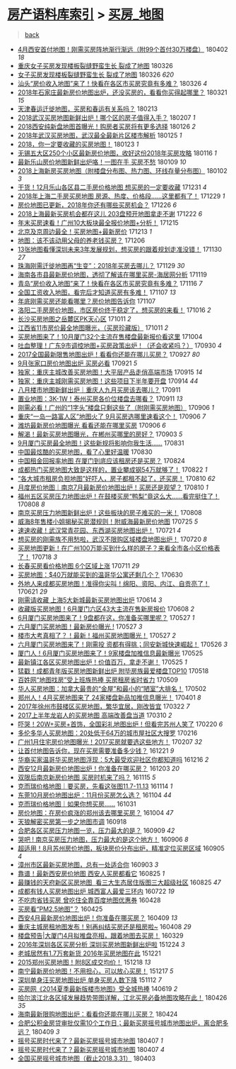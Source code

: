 [房产语料库索引](../../README.md)  > [买房_地图](买房_地图.md)
====
> [back](../README.md)

- [4月西安首付地图！刚需买房阵地渐行渐远（附99个首付30万楼盘）](http://jkwz.applinzi.com/ittc/7087308833179567114.html#4%E6%9C%88%E8%A5%BF%E5%AE%89%E9%A6%96%E4%BB%98%E5%9C%B0%E5%9B%BE%EF%BC%81%E5%88%9A%E9%9C%80%E4%B9%B0%E6%88%BF%E9%98%B5%E5%9C%B0%E6%B8%90%E8%A1%8C%E6%B8%90%E8%BF%9C%EF%BC%88%E9%99%8499%E4%B8%AA%E9%A6%96%E4%BB%9830%E4%B8%87%E6%A5%BC%E7%9B%98%EF%BC%89) 180402 *18* 
- [重庆女子买房发现楼板裂缝野蛮生长 裂成了地图](http://jkwz.applinzi.com/ittc/7084741122268333062.html#%E9%87%8D%E5%BA%86%E5%A5%B3%E5%AD%90%E4%B9%B0%E6%88%BF%E5%8F%91%E7%8E%B0%E6%A5%BC%E6%9D%BF%E8%A3%82%E7%BC%9D%E9%87%8E%E8%9B%AE%E7%94%9F%E9%95%BF+%E8%A3%82%E6%88%90%E4%BA%86%E5%9C%B0%E5%9B%BE) 180326  
- [女子买房发现楼板裂缝野蛮生长 裂成了地图](http://jkwz.applinzi.com/ittc/7084739591796163600.html#%E5%A5%B3%E5%AD%90%E4%B9%B0%E6%88%BF%E5%8F%91%E7%8E%B0%E6%A5%BC%E6%9D%BF%E8%A3%82%E7%BC%9D%E9%87%8E%E8%9B%AE%E7%94%9F%E9%95%BF+%E8%A3%82%E6%88%90%E4%BA%86%E5%9C%B0%E5%9B%BE) 180326 *620* 
- [汕头“房价收入地图”来了！快看在各区市买房究竟有多难？](http://jkwz.applinzi.com/ittc/7084714009561662470.html#%E6%B1%95%E5%A4%B4%E2%80%9C%E6%88%BF%E4%BB%B7%E6%94%B6%E5%85%A5%E5%9C%B0%E5%9B%BE%E2%80%9D%E6%9D%A5%E4%BA%86%EF%BC%81%E5%BF%AB%E7%9C%8B%E5%9C%A8%E5%90%84%E5%8C%BA%E5%B8%82%E4%B9%B0%E6%88%BF%E7%A9%B6%E7%AB%9F%E6%9C%89%E5%A4%9A%E9%9A%BE%EF%BC%9F) 180326 *4* 
- [2018年石家庄最新房价地图出炉，还没买房的，看看你买得起哪里？](http://jkwz.applinzi.com/ittc/7082866276999627792.html#2018%E5%B9%B4%E7%9F%B3%E5%AE%B6%E5%BA%84%E6%9C%80%E6%96%B0%E6%88%BF%E4%BB%B7%E5%9C%B0%E5%9B%BE%E5%87%BA%E7%82%89%EF%BC%8C%E8%BF%98%E6%B2%A1%E4%B9%B0%E6%88%BF%E7%9A%84%EF%BC%8C%E7%9C%8B%E7%9C%8B%E4%BD%A0%E4%B9%B0%E5%BE%97%E8%B5%B7%E5%93%AA%E9%87%8C%EF%BC%9F) 180321 *15* 
- [天津春运迁徙地图，买房和春运有关系吗？](http://jkwz.applinzi.com/ittc/7069595618903589899.html#%E5%A4%A9%E6%B4%A5%E6%98%A5%E8%BF%90%E8%BF%81%E5%BE%99%E5%9C%B0%E5%9B%BE%EF%BC%8C%E4%B9%B0%E6%88%BF%E5%92%8C%E6%98%A5%E8%BF%90%E6%9C%89%E5%85%B3%E7%B3%BB%E5%90%97%EF%BC%9F) 180213  
- [2018武汉买房地图新鲜出炉！哪个区的房子值得入手？](http://jkwz.applinzi.com/ittc/7067298062676788240.html#2018%E6%AD%A6%E6%B1%89%E4%B9%B0%E6%88%BF%E5%9C%B0%E5%9B%BE%E6%96%B0%E9%B2%9C%E5%87%BA%E7%82%89%EF%BC%81%E5%93%AA%E4%B8%AA%E5%8C%BA%E7%9A%84%E6%88%BF%E5%AD%90%E5%80%BC%E5%BE%97%E5%85%A5%E6%89%8B%EF%BC%9F) 180207 *1* 
- [2018西安纯新盘地图首曝光！购房者买房将有更多选择](http://jkwz.applinzi.com/ittc/7062834903744250886.html#2018%E8%A5%BF%E5%AE%89%E7%BA%AF%E6%96%B0%E7%9B%98%E5%9C%B0%E5%9B%BE%E9%A6%96%E6%9B%9D%E5%85%89%EF%BC%81%E8%B4%AD%E6%88%BF%E8%80%85%E4%B9%B0%E6%88%BF%E5%B0%86%E6%9C%89%E6%9B%B4%E5%A4%9A%E9%80%89%E6%8B%A9) 180126 *2* 
- [2018年武汉买房地图，武汉最全最新片区楼市解析](http://jkwz.applinzi.com/ittc/7062433746769150982.html#2018%E5%B9%B4%E6%AD%A6%E6%B1%89%E4%B9%B0%E6%88%BF%E5%9C%B0%E5%9B%BE%EF%BC%8C%E6%AD%A6%E6%B1%89%E6%9C%80%E5%85%A8%E6%9C%80%E6%96%B0%E7%89%87%E5%8C%BA%E6%A5%BC%E5%B8%82%E8%A7%A3%E6%9E%90) 180125 *1* 
- [2018，你一定要收藏的买房地图！](http://jkwz.applinzi.com/ittc/7061918329759859723.html#2018%EF%BC%8C%E4%BD%A0%E4%B8%80%E5%AE%9A%E8%A6%81%E6%94%B6%E8%97%8F%E7%9A%84%E4%B9%B0%E6%88%BF%E5%9C%B0%E5%9B%BE%EF%BC%81) 180123 *1* 
- [无锡五大区250个小区最新房价地图，收好这份2018年买房攻略](http://jkwz.applinzi.com/ittc/7058981445496734730.html#%E6%97%A0%E9%94%A1%E4%BA%94%E5%A4%A7%E5%8C%BA250%E4%B8%AA%E5%B0%8F%E5%8C%BA%E6%9C%80%E6%96%B0%E6%88%BF%E4%BB%B7%E5%9C%B0%E5%9B%BE%EF%BC%8C%E6%94%B6%E5%A5%BD%E8%BF%99%E4%BB%BD2018%E5%B9%B4%E4%B9%B0%E6%88%BF%E6%94%BB%E7%95%A5) 180116 *1* 
- [最新乐山房价地图新鲜出炉咯！一图在手 买房不愁](http://jkwz.applinzi.com/ittc/7056542239365268490.html#%E6%9C%80%E6%96%B0%E4%B9%90%E5%B1%B1%E6%88%BF%E4%BB%B7%E5%9C%B0%E5%9B%BE%E6%96%B0%E9%B2%9C%E5%87%BA%E7%82%89%E5%92%AF%EF%BC%81%E4%B8%80%E5%9B%BE%E5%9C%A8%E6%89%8B+%E4%B9%B0%E6%88%BF%E4%B8%8D%E6%84%81) 180109 *10* 
- [2018上海新房买房地图（附楼盘分布图、热力图、环线存量分布图）](http://jkwz.applinzi.com/ittc/7053920190641734662.html#2018%E4%B8%8A%E6%B5%B7%E6%96%B0%E6%88%BF%E4%B9%B0%E6%88%BF%E5%9C%B0%E5%9B%BE%EF%BC%88%E9%99%84%E6%A5%BC%E7%9B%98%E5%88%86%E5%B8%83%E5%9B%BE%E3%80%81%E7%83%AD%E5%8A%9B%E5%9B%BE%E3%80%81%E7%8E%AF%E7%BA%BF%E5%AD%98%E9%87%8F%E5%88%86%E5%B8%83%E5%9B%BE%EF%BC%89) 180102 *3* 
- [干货！12月乐山各区县二手房价格地图 想买房的一定要收藏](http://jkwz.applinzi.com/ittc/7053174652875047942.html#%E5%B9%B2%E8%B4%A7%EF%BC%8112%E6%9C%88%E4%B9%90%E5%B1%B1%E5%90%84%E5%8C%BA%E5%8E%BF%E4%BA%8C%E6%89%8B%E6%88%BF%E4%BB%B7%E6%A0%BC%E5%9C%B0%E5%9B%BE+%E6%83%B3%E4%B9%B0%E6%88%BF%E7%9A%84%E4%B8%80%E5%AE%9A%E8%A6%81%E6%94%B6%E8%97%8F) 171231 *4* 
- [2018年上海二手房买房地图 房源、热度、价格段……这里都有了！](http://jkwz.applinzi.com/ittc/7052523509685683216.html#2018%E5%B9%B4%E4%B8%8A%E6%B5%B7%E4%BA%8C%E6%89%8B%E6%88%BF%E4%B9%B0%E6%88%BF%E5%9C%B0%E5%9B%BE+%E6%88%BF%E6%BA%90%E3%80%81%E7%83%AD%E5%BA%A6%E3%80%81%E4%BB%B7%E6%A0%BC%E6%AE%B5%E2%80%A6%E2%80%A6%E8%BF%99%E9%87%8C%E9%83%BD%E6%9C%89%E4%BA%86%EF%BC%81) 171229 *1* 
- [房价地图已更新，2018年你还有哪些买房机会？](http://jkwz.applinzi.com/ittc/7051441742287471633.html#%E6%88%BF%E4%BB%B7%E5%9C%B0%E5%9B%BE%E5%B7%B2%E6%9B%B4%E6%96%B0%EF%BC%8C2018%E5%B9%B4%E4%BD%A0%E8%BF%98%E6%9C%89%E5%93%AA%E4%BA%9B%E4%B9%B0%E6%88%BF%E6%9C%BA%E4%BC%9A%EF%BC%9F) 171226 *6* 
- [2018上海最新买房机会都在这儿 203盘预开地图拿走不谢](http://jkwz.applinzi.com/ittc/7049929732378854417.html#2018%E4%B8%8A%E6%B5%B7%E6%9C%80%E6%96%B0%E4%B9%B0%E6%88%BF%E6%9C%BA%E4%BC%9A%E9%83%BD%E5%9C%A8%E8%BF%99%E5%84%BF+203%E7%9B%98%E9%A2%84%E5%BC%80%E5%9C%B0%E5%9B%BE%E6%8B%BF%E8%B5%B0%E4%B8%8D%E8%B0%A2) 171222 *6* 
- [年末买房速看！广州10大板块最全报价地图+分析！](http://jkwz.applinzi.com/ittc/7047197159600948241.html#%E5%B9%B4%E6%9C%AB%E4%B9%B0%E6%88%BF%E9%80%9F%E7%9C%8B%EF%BC%81%E5%B9%BF%E5%B7%9E10%E5%A4%A7%E6%9D%BF%E5%9D%97%E6%9C%80%E5%85%A8%E6%8A%A5%E4%BB%B7%E5%9C%B0%E5%9B%BE%2B%E5%88%86%E6%9E%90%EF%BC%81) 171215  
- [北京及京周边最全！买房地图+最新房价](http://jkwz.applinzi.com/ittc/7046515519664948241.html#%E5%8C%97%E4%BA%AC%E5%8F%8A%E4%BA%AC%E5%91%A8%E8%BE%B9%E6%9C%80%E5%85%A8%EF%BC%81%E4%B9%B0%E6%88%BF%E5%9C%B0%E5%9B%BE%2B%E6%9C%80%E6%96%B0%E6%88%BF%E4%BB%B7) 171213 *1* 
- [地图：该不该动用父母的养老钱买房？](http://jkwz.applinzi.com/ittc/7043912600084022288.html#%E5%9C%B0%E5%9B%BE%EF%BC%9A%E8%AF%A5%E4%B8%8D%E8%AF%A5%E5%8A%A8%E7%94%A8%E7%88%B6%E6%AF%8D%E7%9A%84%E5%85%BB%E8%80%81%E9%92%B1%E4%B9%B0%E6%88%BF%EF%BC%9F) 171206  
- [13张地图看懂深圳未来3年发展规划，想买房的跟着规划走准没错！](http://jkwz.applinzi.com/ittc/7041805757337568273.html#13%E5%BC%A0%E5%9C%B0%E5%9B%BE%E7%9C%8B%E6%87%82%E6%B7%B1%E5%9C%B3%E6%9C%AA%E6%9D%A53%E5%B9%B4%E5%8F%91%E5%B1%95%E8%A7%84%E5%88%92%EF%BC%8C%E6%83%B3%E4%B9%B0%E6%88%BF%E7%9A%84%E8%B7%9F%E7%9D%80%E8%A7%84%E5%88%92%E8%B5%B0%E5%87%86%E6%B2%A1%E9%94%99%EF%BC%81) 171130 *27* 
- [珠海刚需迁徙地图再“生变”：2018年买房去哪儿？](http://jkwz.applinzi.com/ittc/7041439827747144721.html#%E7%8F%A0%E6%B5%B7%E5%88%9A%E9%9C%80%E8%BF%81%E5%BE%99%E5%9C%B0%E5%9B%BE%E5%86%8D%E2%80%9C%E7%94%9F%E5%8F%98%E2%80%9D%EF%BC%9A2018%E5%B9%B4%E4%B9%B0%E6%88%BF%E5%8E%BB%E5%93%AA%E5%84%BF%EF%BC%9F) 171129 *30* 
- [海南各市县最新房价地图，透彻了解该在哪里买房-海居网分析](http://jkwz.applinzi.com/ittc/7037699626919003153.html#%E6%B5%B7%E5%8D%97%E5%90%84%E5%B8%82%E5%8E%BF%E6%9C%80%E6%96%B0%E6%88%BF%E4%BB%B7%E5%9C%B0%E5%9B%BE%EF%BC%8C%E9%80%8F%E5%BD%BB%E4%BA%86%E8%A7%A3%E8%AF%A5%E5%9C%A8%E5%93%AA%E9%87%8C%E4%B9%B0%E6%88%BF-%E6%B5%B7%E5%B1%85%E7%BD%91%E5%88%86%E6%9E%90) 171119  
- [青岛“房价收入地图”来了！快看在各区市买房究竟有多难？](http://jkwz.applinzi.com/ittc/7036686310062949392.html#%E9%9D%92%E5%B2%9B%E2%80%9C%E6%88%BF%E4%BB%B7%E6%94%B6%E5%85%A5%E5%9C%B0%E5%9B%BE%E2%80%9D%E6%9D%A5%E4%BA%86%EF%BC%81%E5%BF%AB%E7%9C%8B%E5%9C%A8%E5%90%84%E5%8C%BA%E5%B8%82%E4%B9%B0%E6%88%BF%E7%A9%B6%E7%AB%9F%E6%9C%89%E5%A4%9A%E9%9A%BE%EF%BC%9F) 171116 *7* 
- [全国工资收入地图，看完后才知道买房有多难！](http://jkwz.applinzi.com/ittc/7033274524336915473.html#%E5%85%A8%E5%9B%BD%E5%B7%A5%E8%B5%84%E6%94%B6%E5%85%A5%E5%9C%B0%E5%9B%BE%EF%BC%8C%E7%9C%8B%E5%AE%8C%E5%90%8E%E6%89%8D%E7%9F%A5%E9%81%93%E4%B9%B0%E6%88%BF%E6%9C%89%E5%A4%9A%E9%9A%BE%EF%BC%81) 171107 *13* 
- [年底刚需买房还能看哪里？房价地图告诉你](http://jkwz.applinzi.com/ittc/7033230653460579344.html#%E5%B9%B4%E5%BA%95%E5%88%9A%E9%9C%80%E4%B9%B0%E6%88%BF%E8%BF%98%E8%83%BD%E7%9C%8B%E5%93%AA%E9%87%8C%EF%BC%9F%E6%88%BF%E4%BB%B7%E5%9C%B0%E5%9B%BE%E5%91%8A%E8%AF%89%E4%BD%A0) 171107  
- [洛阳二手房房价地图，市区房价终于稳定了，想买房的来看！](http://jkwz.applinzi.com/ittc/7024986246265439249.html#%E6%B4%9B%E9%98%B3%E4%BA%8C%E6%89%8B%E6%88%BF%E6%88%BF%E4%BB%B7%E5%9C%B0%E5%9B%BE%EF%BC%8C%E5%B8%82%E5%8C%BA%E6%88%BF%E4%BB%B7%E7%BB%88%E4%BA%8E%E7%A8%B3%E5%AE%9A%E4%BA%86%EF%BC%8C%E6%83%B3%E4%B9%B0%E6%88%BF%E7%9A%84%E6%9D%A5%E7%9C%8B%EF%BC%81) 171016 *2* 
- [长沙买房地图之岳麓区PK天心区](http://jkwz.applinzi.com/ittc/7023177218073822224.html#%E9%95%BF%E6%B2%99%E4%B9%B0%E6%88%BF%E5%9C%B0%E5%9B%BE%E4%B9%8B%E5%B2%B3%E9%BA%93%E5%8C%BAPK%E5%A4%A9%E5%BF%83%E5%8C%BA) 171011 *2* 
- [江西省11市房价最全地图曝光，（买房珍藏版）](http://jkwz.applinzi.com/ittc/7022994349053445137.html#%E6%B1%9F%E8%A5%BF%E7%9C%8111%E5%B8%82%E6%88%BF%E4%BB%B7%E6%9C%80%E5%85%A8%E5%9C%B0%E5%9B%BE%E6%9B%9D%E5%85%89%EF%BC%8C%EF%BC%88%E4%B9%B0%E6%88%BF%E7%8F%8D%E8%97%8F%E7%89%88%EF%BC%89) 171011 *2* 
- [买房地图来了！10月厦门32个主流在售楼盘最新报价看这里](http://jkwz.applinzi.com/ittc/7020493811950814225.html#%E4%B9%B0%E6%88%BF%E5%9C%B0%E5%9B%BE%E6%9D%A5%E4%BA%86%EF%BC%8110%E6%9C%88%E5%8E%A6%E9%97%A832%E4%B8%AA%E4%B8%BB%E6%B5%81%E5%9C%A8%E5%94%AE%E6%A5%BC%E7%9B%98%E6%9C%80%E6%96%B0%E6%8A%A5%E4%BB%B7%E7%9C%8B%E8%BF%99%E9%87%8C) 171004  
- [吐血整理！广东9市调控地图+买房政策出炉！（还会收紧吗？）](http://jkwz.applinzi.com/ittc/7019226397774709777.html#%E5%90%90%E8%A1%80%E6%95%B4%E7%90%86%EF%BC%81%E5%B9%BF%E4%B8%9C9%E5%B8%82%E8%B0%83%E6%8E%A7%E5%9C%B0%E5%9B%BE%2B%E4%B9%B0%E6%88%BF%E6%94%BF%E7%AD%96%E5%87%BA%E7%82%89%EF%BC%81%EF%BC%88%E8%BF%98%E4%BC%9A%E6%94%B6%E7%B4%A7%E5%90%97%EF%BC%9F%EF%BC%89) 170930 *4* 
- [2017全国最新限售地图出炉！看看你还能在哪儿买房？](http://jkwz.applinzi.com/ittc/7018063928641455120.html#2017%E5%85%A8%E5%9B%BD%E6%9C%80%E6%96%B0%E9%99%90%E5%94%AE%E5%9C%B0%E5%9B%BE%E5%87%BA%E7%82%89%EF%BC%81%E7%9C%8B%E7%9C%8B%E4%BD%A0%E8%BF%98%E8%83%BD%E5%9C%A8%E5%93%AA%E5%84%BF%E4%B9%B0%E6%88%BF%EF%BC%9F) 170927 *80* 
- [9月张家口房价地图出炉 买房必看](http://jkwz.applinzi.com/ittc/7015690304995460112.html#9%E6%9C%88%E5%BC%A0%E5%AE%B6%E5%8F%A3%E6%88%BF%E4%BB%B7%E5%9C%B0%E5%9B%BE%E5%87%BA%E7%82%89+%E4%B9%B0%E6%88%BF%E5%BF%85%E7%9C%8B) 170921 *5* 
- [独家：重庆主城改善买房地图！大平层产品走俏高端市场](http://jkwz.applinzi.com/ittc/7013602370599257104.html#%E7%8B%AC%E5%AE%B6%EF%BC%9A%E9%87%8D%E5%BA%86%E4%B8%BB%E5%9F%8E%E6%94%B9%E5%96%84%E4%B9%B0%E6%88%BF%E5%9C%B0%E5%9B%BE%EF%BC%81%E5%A4%A7%E5%B9%B3%E5%B1%82%E4%BA%A7%E5%93%81%E8%B5%B0%E4%BF%8F%E9%AB%98%E7%AB%AF%E5%B8%82%E5%9C%BA) 170915 *14* 
- [独家：重庆主城刚需买房地图！这些项目下半年要开盘](http://jkwz.applinzi.com/ittc/7013236198934578193.html#%E7%8B%AC%E5%AE%B6%EF%BC%9A%E9%87%8D%E5%BA%86%E4%B8%BB%E5%9F%8E%E5%88%9A%E9%9C%80%E4%B9%B0%E6%88%BF%E5%9C%B0%E5%9B%BE%EF%BC%81%E8%BF%99%E4%BA%9B%E9%A1%B9%E7%9B%AE%E4%B8%8B%E5%8D%8A%E5%B9%B4%E8%A6%81%E5%BC%80%E7%9B%98) 170914 *44* 
- [八月楼市地图新鲜出炉｜重庆人九月买房该去哪儿？](http://jkwz.applinzi.com/ittc/7012015844991976208.html#%E5%85%AB%E6%9C%88%E6%A5%BC%E5%B8%82%E5%9C%B0%E5%9B%BE%E6%96%B0%E9%B2%9C%E5%87%BA%E7%82%89%EF%BD%9C%E9%87%8D%E5%BA%86%E4%BA%BA%E4%B9%9D%E6%9C%88%E4%B9%B0%E6%88%BF%E8%AF%A5%E5%8E%BB%E5%93%AA%E5%84%BF%EF%BC%9F) 170911  
- [置业地图：3K-1W！泰州买房各价位楼盘去哪看？](http://jkwz.applinzi.com/ittc/7011989348181083153.html#%E7%BD%AE%E4%B8%9A%E5%9C%B0%E5%9B%BE%EF%BC%9A3K-1W%EF%BC%81%E6%B3%B0%E5%B7%9E%E4%B9%B0%E6%88%BF%E5%90%84%E4%BB%B7%E4%BD%8D%E6%A5%BC%E7%9B%98%E5%8E%BB%E5%93%AA%E7%9C%8B%EF%BC%9F) 170911 *13* 
- [刚需必看！广州的“1字头”楼盘只剩这些了（附刚需买房地图）](http://jkwz.applinzi.com/ittc/7010283487167513616.html#%E5%88%9A%E9%9C%80%E5%BF%85%E7%9C%8B%EF%BC%81%E5%B9%BF%E5%B7%9E%E7%9A%84%E2%80%9C1%E5%AD%97%E5%A4%B4%E2%80%9D%E6%A5%BC%E7%9B%98%E5%8F%AA%E5%89%A9%E8%BF%99%E4%BA%9B%E4%BA%86%EF%BC%88%E9%99%84%E5%88%9A%E9%9C%80%E4%B9%B0%E6%88%BF%E5%9C%B0%E5%9B%BE%EF%BC%89) 170906 *1* 
- [重庆“一岛一路富人区”地图火了 9月买房选哪里速看这个！](http://jkwz.applinzi.com/ittc/7010272927512265744.html#%E9%87%8D%E5%BA%86%E2%80%9C%E4%B8%80%E5%B2%9B%E4%B8%80%E8%B7%AF%E5%AF%8C%E4%BA%BA%E5%8C%BA%E2%80%9D%E5%9C%B0%E5%9B%BE%E7%81%AB%E4%BA%86+9%E6%9C%88%E4%B9%B0%E6%88%BF%E9%80%89%E5%93%AA%E9%87%8C%E9%80%9F%E7%9C%8B%E8%BF%99%E4%B8%AA%EF%BC%81) 170906 *7* 
- [潍坊最新房价地图曝光 看看还能在哪里买房](http://jkwz.applinzi.com/ittc/7010037594325517328.html#%E6%BD%8D%E5%9D%8A%E6%9C%80%E6%96%B0%E6%88%BF%E4%BB%B7%E5%9C%B0%E5%9B%BE%E6%9B%9D%E5%85%89+%E7%9C%8B%E7%9C%8B%E8%BF%98%E8%83%BD%E5%9C%A8%E5%93%AA%E9%87%8C%E4%B9%B0%E6%88%BF) 170906 *6* 
- [解渴！最新买房地图曝光，在郴州买哪里的房好？](http://jkwz.applinzi.com/ittc/7009197045154579473.html#%E8%A7%A3%E6%B8%B4%EF%BC%81%E6%9C%80%E6%96%B0%E4%B9%B0%E6%88%BF%E5%9C%B0%E5%9B%BE%E6%9B%9D%E5%85%89%EF%BC%8C%E5%9C%A8%E9%83%B4%E5%B7%9E%E4%B9%B0%E5%93%AA%E9%87%8C%E7%9A%84%E6%88%BF%E5%A5%BD%EF%BC%9F) 170903 *5* 
- [9月厦门买房最全地图！这些新规将影响你我生活……](http://jkwz.applinzi.com/ittc/7007876070744015888.html#9%E6%9C%88%E5%8E%A6%E9%97%A8%E4%B9%B0%E6%88%BF%E6%9C%80%E5%85%A8%E5%9C%B0%E5%9B%BE%EF%BC%81%E8%BF%99%E4%BA%9B%E6%96%B0%E8%A7%84%E5%B0%86%E5%BD%B1%E5%93%8D%E4%BD%A0%E6%88%91%E7%94%9F%E6%B4%BB%E2%80%A6%E2%80%A6) 170831  
- [中国最炫酷的买房地图，看了心里好温暖](http://jkwz.applinzi.com/ittc/7007615145235448848.html#%E4%B8%AD%E5%9B%BD%E6%9C%80%E7%82%AB%E9%85%B7%E7%9A%84%E4%B9%B0%E6%88%BF%E5%9C%B0%E5%9B%BE%EF%BC%8C%E7%9C%8B%E4%BA%86%E5%BF%83%E9%87%8C%E5%A5%BD%E6%B8%A9%E6%9A%96) 170830  
- [中国租金回报率地图 在厦门到底应该租房还是买房？](http://jkwz.applinzi.com/ittc/7005367289753633808.html#%E4%B8%AD%E5%9B%BD%E7%A7%9F%E9%87%91%E5%9B%9E%E6%8A%A5%E7%8E%87%E5%9C%B0%E5%9B%BE+%E5%9C%A8%E5%8E%A6%E9%97%A8%E5%88%B0%E5%BA%95%E5%BA%94%E8%AF%A5%E7%A7%9F%E6%88%BF%E8%BF%98%E6%98%AF%E4%B9%B0%E6%88%BF%EF%BC%9F) 170824  
- [成都热门买房地图大致是这样的，置业攀成钢54万就够了！](http://jkwz.applinzi.com/ittc/7004648369916740624.html#%E6%88%90%E9%83%BD%E7%83%AD%E9%97%A8%E4%B9%B0%E6%88%BF%E5%9C%B0%E5%9B%BE%E5%A4%A7%E8%87%B4%E6%98%AF%E8%BF%99%E6%A0%B7%E7%9A%84%EF%BC%8C%E7%BD%AE%E4%B8%9A%E6%94%80%E6%88%90%E9%92%A254%E4%B8%87%E5%B0%B1%E5%A4%9F%E4%BA%86%EF%BC%81) 170822 *1* 
- [“各大城市租房负担地图”好吓人，房子都租不起了，还买房！](http://jkwz.applinzi.com/ittc/7000232144461628433.html#%E2%80%9C%E5%90%84%E5%A4%A7%E5%9F%8E%E5%B8%82%E7%A7%9F%E6%88%BF%E8%B4%9F%E6%8B%85%E5%9C%B0%E5%9B%BE%E2%80%9D%E5%A5%BD%E5%90%93%E4%BA%BA%EF%BC%8C%E6%88%BF%E5%AD%90%E9%83%BD%E7%A7%9F%E4%B8%8D%E8%B5%B7%E4%BA%86%EF%BC%8C%E8%BF%98%E4%B9%B0%E6%88%BF%EF%BC%81) 170810 *62* 
- [月度房价地图｜南京7月最新房价地图出炉！买房还是观望？](http://jkwz.applinzi.com/ittc/7000102214281200657.html#%E6%9C%88%E5%BA%A6%E6%88%BF%E4%BB%B7%E5%9C%B0%E5%9B%BE%EF%BD%9C%E5%8D%97%E4%BA%AC7%E6%9C%88%E6%9C%80%E6%96%B0%E6%88%BF%E4%BB%B7%E5%9C%B0%E5%9B%BE%E5%87%BA%E7%82%89%EF%BC%81%E4%B9%B0%E6%88%BF%E8%BF%98%E6%98%AF%E8%A7%82%E6%9C%9B%EF%BC%9F) 170810 *1* 
- [福州五区买房压力地图出炉！在鼓楼买房“鸭梨”竟这么大……看完挺住了！](http://jkwz.applinzi.com/ittc/6999491592506049552.html#%E7%A6%8F%E5%B7%9E%E4%BA%94%E5%8C%BA%E4%B9%B0%E6%88%BF%E5%8E%8B%E5%8A%9B%E5%9C%B0%E5%9B%BE%E5%87%BA%E7%82%89%EF%BC%81%E5%9C%A8%E9%BC%93%E6%A5%BC%E4%B9%B0%E6%88%BF%E2%80%9C%E9%B8%AD%E6%A2%A8%E2%80%9D%E7%AB%9F%E8%BF%99%E4%B9%88%E5%A4%A7%E2%80%A6%E2%80%A6%E7%9C%8B%E5%AE%8C%E6%8C%BA%E4%BD%8F%E4%BA%86%EF%BC%81) 170808 *8* 
- [南京买房压力地图新鲜出炉！这些板块的房子难买的一米！](http://jkwz.applinzi.com/ittc/6999490188513133584.html#%E5%8D%97%E4%BA%AC%E4%B9%B0%E6%88%BF%E5%8E%8B%E5%8A%9B%E5%9C%B0%E5%9B%BE%E6%96%B0%E9%B2%9C%E5%87%BA%E7%82%89%EF%BC%81%E8%BF%99%E4%BA%9B%E6%9D%BF%E5%9D%97%E7%9A%84%E6%88%BF%E5%AD%90%E9%9A%BE%E4%B9%B0%E7%9A%84%E4%B8%80%E7%B1%B3%EF%BC%81) 170808  
- [威海8年售楼小姐揭秘买房潜规则！附威海最新房价地图](http://jkwz.applinzi.com/ittc/6994161864098186256.html#%E5%A8%81%E6%B5%B78%E5%B9%B4%E5%94%AE%E6%A5%BC%E5%B0%8F%E5%A7%90%E6%8F%AD%E7%A7%98%E4%B9%B0%E6%88%BF%E6%BD%9C%E8%A7%84%E5%88%99%EF%BC%81%E9%99%84%E5%A8%81%E6%B5%B7%E6%9C%80%E6%96%B0%E6%88%BF%E4%BB%B7%E5%9C%B0%E5%9B%BE) 170725 *5* 
- [速速收藏！武汉常青花园、东西湖买房地图出炉！](http://jkwz.applinzi.com/ittc/6992675224347477008.html#%E9%80%9F%E9%80%9F%E6%94%B6%E8%97%8F%EF%BC%81%E6%AD%A6%E6%B1%89%E5%B8%B8%E9%9D%92%E8%8A%B1%E5%9B%AD%E3%80%81%E4%B8%9C%E8%A5%BF%E6%B9%96%E4%B9%B0%E6%88%BF%E5%9C%B0%E5%9B%BE%E5%87%BA%E7%82%89%EF%BC%81) 170721 *4* 
- [想买房的刚需族不用愁啦，武汉不限购区域楼盘地图出炉！](http://jkwz.applinzi.com/ittc/6992300143595226129.html#%E6%83%B3%E4%B9%B0%E6%88%BF%E7%9A%84%E5%88%9A%E9%9C%80%E6%97%8F%E4%B8%8D%E7%94%A8%E6%84%81%E5%95%A6%EF%BC%8C%E6%AD%A6%E6%B1%89%E4%B8%8D%E9%99%90%E8%B4%AD%E5%8C%BA%E5%9F%9F%E6%A5%BC%E7%9B%98%E5%9C%B0%E5%9B%BE%E5%87%BA%E7%82%89%EF%BC%81) 170720 *8* 
- [买房地图更新！在广州100万能买到什么样的房子？来看全市各小区价格表了！](http://jkwz.applinzi.com/ittc/6991570502219727888.html#%E4%B9%B0%E6%88%BF%E5%9C%B0%E5%9B%BE%E6%9B%B4%E6%96%B0%EF%BC%81%E5%9C%A8%E5%B9%BF%E5%B7%9E100%E4%B8%87%E8%83%BD%E4%B9%B0%E5%88%B0%E4%BB%80%E4%B9%88%E6%A0%B7%E7%9A%84%E6%88%BF%E5%AD%90%EF%BC%9F%E6%9D%A5%E7%9C%8B%E5%85%A8%E5%B8%82%E5%90%84%E5%B0%8F%E5%8C%BA%E4%BB%B7%E6%A0%BC%E8%A1%A8%E4%BA%86%EF%BC%81) 170718 *3* 
- [长春买房看价格地图 6个区域上涨](http://jkwz.applinzi.com/ittc/6988963575547560965.html#%E9%95%BF%E6%98%A5%E4%B9%B0%E6%88%BF%E7%9C%8B%E4%BB%B7%E6%A0%BC%E5%9C%B0%E5%9B%BE+6%E4%B8%AA%E5%8C%BA%E5%9F%9F%E4%B8%8A%E6%B6%A8) 170711 *29* 
- [买房地图：$40万就能买到的温哥华公寓还剩几个？](http://jkwz.applinzi.com/ittc/6984861522961368068.html#%E4%B9%B0%E6%88%BF%E5%9C%B0%E5%9B%BE%EF%BC%9A%2440%E4%B8%87%E5%B0%B1%E8%83%BD%E4%B9%B0%E5%88%B0%E7%9A%84%E6%B8%A9%E5%93%A5%E5%8D%8E%E5%85%AC%E5%AF%93%E8%BF%98%E5%89%A9%E5%87%A0%E4%B8%AA%EF%BC%9F) 170630  
- [外地人来成都买房地图！准得你尖叫！绵阳、资阳、内江、自贡亮了！](http://jkwz.applinzi.com/ittc/6981666101468333061.html#%E5%A4%96%E5%9C%B0%E4%BA%BA%E6%9D%A5%E6%88%90%E9%83%BD%E4%B9%B0%E6%88%BF%E5%9C%B0%E5%9B%BE%EF%BC%81%E5%87%86%E5%BE%97%E4%BD%A0%E5%B0%96%E5%8F%AB%EF%BC%81%E7%BB%B5%E9%98%B3%E3%80%81%E8%B5%84%E9%98%B3%E3%80%81%E5%86%85%E6%B1%9F%E3%80%81%E8%87%AA%E8%B4%A1%E4%BA%AE%E4%BA%86%EF%BC%81) 170621 *29* 
- [刚需请收藏 上海5大新城最新买房地图出炉](http://jkwz.applinzi.com/ittc/6979082564210787332.html#%E5%88%9A%E9%9C%80%E8%AF%B7%E6%94%B6%E8%97%8F+%E4%B8%8A%E6%B5%B75%E5%A4%A7%E6%96%B0%E5%9F%8E%E6%9C%80%E6%96%B0%E4%B9%B0%E6%88%BF%E5%9C%B0%E5%9B%BE%E5%87%BA%E7%82%89) 170614 *3* 
- [收藏版买房地图！6月厦门六区43大主流在售新房报价](http://jkwz.applinzi.com/ittc/6976703957421261828.html#%E6%94%B6%E8%97%8F%E7%89%88%E4%B9%B0%E6%88%BF%E5%9C%B0%E5%9B%BE%EF%BC%816%E6%9C%88%E5%8E%A6%E9%97%A8%E5%85%AD%E5%8C%BA43%E5%A4%A7%E4%B8%BB%E6%B5%81%E5%9C%A8%E5%94%AE%E6%96%B0%E6%88%BF%E6%8A%A5%E4%BB%B7) 170608 *2* 
- [6月厦门买房地图来了！9盘都在这，你准备买哪里呢？](http://jkwz.applinzi.com/ittc/6972271626568598533.html#6%E6%9C%88%E5%8E%A6%E9%97%A8%E4%B9%B0%E6%88%BF%E5%9C%B0%E5%9B%BE%E6%9D%A5%E4%BA%86%EF%BC%819%E7%9B%98%E9%83%BD%E5%9C%A8%E8%BF%99%EF%BC%8C%E4%BD%A0%E5%87%86%E5%A4%87%E4%B9%B0%E5%93%AA%E9%87%8C%E5%91%A2%EF%BC%9F) 170527 *1* 
- [六月厦门买房地图！最新房价曝光 !](http://jkwz.applinzi.com/ittc/6972269239984456708.html#%E5%85%AD%E6%9C%88%E5%8E%A6%E9%97%A8%E4%B9%B0%E6%88%BF%E5%9C%B0%E5%9B%BE%EF%BC%81%E6%9C%80%E6%96%B0%E6%88%BF%E4%BB%B7%E6%9B%9D%E5%85%89+%21) 170527 *3* 
- [楼市大考真相了？！最新！福州买房地图曝光！](http://jkwz.applinzi.com/ittc/6972259723033183237.html#%E6%A5%BC%E5%B8%82%E5%A4%A7%E8%80%83%E7%9C%9F%E7%9B%B8%E4%BA%86%EF%BC%9F%EF%BC%81%E6%9C%80%E6%96%B0%EF%BC%81%E7%A6%8F%E5%B7%9E%E4%B9%B0%E6%88%BF%E5%9C%B0%E5%9B%BE%E6%9B%9D%E5%85%89%EF%BC%81) 170527 *2* 
- [六月厦门买房地图来了！刚需投 资都有得挑；同安新城快速崛起！](http://jkwz.applinzi.com/ittc/6971881402818626565.html#%E5%85%AD%E6%9C%88%E5%8E%A6%E9%97%A8%E4%B9%B0%E6%88%BF%E5%9C%B0%E5%9B%BE%E6%9D%A5%E4%BA%86%EF%BC%81%E5%88%9A%E9%9C%80%E6%8A%95+%E8%B5%84%E9%83%BD%E6%9C%89%E5%BE%97%E6%8C%91%EF%BC%9B%E5%90%8C%E5%AE%89%E6%96%B0%E5%9F%8E%E5%BF%AB%E9%80%9F%E5%B4%9B%E8%B5%B7%EF%BC%81) 170526 *3* 
- [厦门人！6月厦门买房地图来了！9家楼盘加推信息最新曝光](http://jkwz.applinzi.com/ittc/6971665059368403973.html#%E5%8E%A6%E9%97%A8%E4%BA%BA%EF%BC%816%E6%9C%88%E5%8E%A6%E9%97%A8%E4%B9%B0%E6%88%BF%E5%9C%B0%E5%9B%BE%E6%9D%A5%E4%BA%86%EF%BC%819%E5%AE%B6%E6%A5%BC%E7%9B%98%E5%8A%A0%E6%8E%A8%E4%BF%A1%E6%81%AF%E6%9C%80%E6%96%B0%E6%9B%9D%E5%85%89) 170525  
- [最新镇江各区买房地图出炉！价值百万，拿走不谢！](http://jkwz.applinzi.com/ittc/6971538568752137221.html#%E6%9C%80%E6%96%B0%E9%95%87%E6%B1%9F%E5%90%84%E5%8C%BA%E4%B9%B0%E6%88%BF%E5%9C%B0%E5%9B%BE%E5%87%BA%E7%82%89%EF%BC%81%E4%BB%B7%E5%80%BC%E7%99%BE%E4%B8%87%EF%BC%8C%E6%8B%BF%E8%B5%B0%E4%B8%8D%E8%B0%A2%EF%BC%81) 170525 *1* 
- [猛戳！成都青年版买房地图新鲜出炉 附毕房族最爱楼盘TOP10](http://jkwz.applinzi.com/ittc/6969035803211596805.html#%E7%8C%9B%E6%88%B3%EF%BC%81%E6%88%90%E9%83%BD%E9%9D%92%E5%B9%B4%E7%89%88%E4%B9%B0%E6%88%BF%E5%9C%B0%E5%9B%BE%E6%96%B0%E9%B2%9C%E5%87%BA%E7%82%89+%E9%99%84%E6%AF%95%E6%88%BF%E6%97%8F%E6%9C%80%E7%88%B1%E6%A5%BC%E7%9B%98TOP10) 170518  
- [百姓网“地图找房”受上班族热捧 买房租房省时省力](http://jkwz.applinzi.com/ittc/6965694572838552581.html#%E7%99%BE%E5%A7%93%E7%BD%91%E2%80%9C%E5%9C%B0%E5%9B%BE%E6%89%BE%E6%88%BF%E2%80%9D%E5%8F%97%E4%B8%8A%E7%8F%AD%E6%97%8F%E7%83%AD%E6%8D%A7+%E4%B9%B0%E6%88%BF%E7%A7%9F%E6%88%BF%E7%9C%81%E6%97%B6%E7%9C%81%E5%8A%9B) 170509  
- [华人买房地图：加拿大最贵的“金屋”和最小的“陋室”大排名！](http://jkwz.applinzi.com/ittc/6963042923829527556.html#%E5%8D%8E%E4%BA%BA%E4%B9%B0%E6%88%BF%E5%9C%B0%E5%9B%BE%EF%BC%9A%E5%8A%A0%E6%8B%BF%E5%A4%A7%E6%9C%80%E8%B4%B5%E7%9A%84%E2%80%9C%E9%87%91%E5%B1%8B%E2%80%9D%E5%92%8C%E6%9C%80%E5%B0%8F%E7%9A%84%E2%80%9C%E9%99%8B%E5%AE%A4%E2%80%9D%E5%A4%A7%E6%8E%92%E5%90%8D%EF%BC%81) 170502  
- [郑州人！4月买房地图来了 24家楼盘新品加推信息曝光！](http://jkwz.applinzi.com/ittc/6951558062799324165.html#%E9%83%91%E5%B7%9E%E4%BA%BA%EF%BC%814%E6%9C%88%E4%B9%B0%E6%88%BF%E5%9C%B0%E5%9B%BE%E6%9D%A5%E4%BA%86+24%E5%AE%B6%E6%A5%BC%E7%9B%98%E6%96%B0%E5%93%81%E5%8A%A0%E6%8E%A8%E4%BF%A1%E6%81%AF%E6%9B%9D%E5%85%89%EF%BC%81) 170401 *8* 
- [2017年徐州市鼓楼区买房地图，繁华宜居，刚改皆宜](http://jkwz.applinzi.com/ittc/6947801793399620613.html#2017%E5%B9%B4%E5%BE%90%E5%B7%9E%E5%B8%82%E9%BC%93%E6%A5%BC%E5%8C%BA%E4%B9%B0%E6%88%BF%E5%9C%B0%E5%9B%BE%EF%BC%8C%E7%B9%81%E5%8D%8E%E5%AE%9C%E5%B1%85%EF%BC%8C%E5%88%9A%E6%94%B9%E7%9A%86%E5%AE%9C) 170322 *7* 
- [2017上半年龙岩人的买房地图 高端改善盘当道](http://jkwz.applinzi.com/ittc/6943355599369798660.html#2017%E4%B8%8A%E5%8D%8A%E5%B9%B4%E9%BE%99%E5%B2%A9%E4%BA%BA%E7%9A%84%E4%B9%B0%E6%88%BF%E5%9C%B0%E5%9B%BE+%E9%AB%98%E7%AB%AF%E6%94%B9%E5%96%84%E7%9B%98%E5%BD%93%E9%81%93) 170310 *2* 
- [吓哭！20W+买房+首饰，全国彩礼地图出炉！但看完苏州人笑了](http://jkwz.applinzi.com/ittc/6936832439166174213.html#%E5%90%93%E5%93%AD%EF%BC%8120W%2B%E4%B9%B0%E6%88%BF%2B%E9%A6%96%E9%A5%B0%EF%BC%8C%E5%85%A8%E5%9B%BD%E5%BD%A9%E7%A4%BC%E5%9C%B0%E5%9B%BE%E5%87%BA%E7%82%89%EF%BC%81%E4%BD%86%E7%9C%8B%E5%AE%8C%E8%8B%8F%E5%B7%9E%E4%BA%BA%E7%AC%91%E4%BA%86) 170220 *6* 
- [多伦多华人买房地图：20处低于64万的城市屋社区大搜罗](http://jkwz.applinzi.com/ittc/6935148686748419076.html#%E5%A4%9A%E4%BC%A6%E5%A4%9A%E5%8D%8E%E4%BA%BA%E4%B9%B0%E6%88%BF%E5%9C%B0%E5%9B%BE%EF%BC%9A20%E5%A4%84%E4%BD%8E%E4%BA%8E64%E4%B8%87%E7%9A%84%E5%9F%8E%E5%B8%82%E5%B1%8B%E7%A4%BE%E5%8C%BA%E5%A4%A7%E6%90%9C%E7%BD%97) 170216  
- [广州1月住宅房价地图曝光！2017买房就要选这些地方！](http://jkwz.applinzi.com/ittc/6931979088922412036.html#%E5%B9%BF%E5%B7%9E1%E6%9C%88%E4%BD%8F%E5%AE%85%E6%88%BF%E4%BB%B7%E5%9C%B0%E5%9B%BE%E6%9B%9D%E5%85%89%EF%BC%812017%E4%B9%B0%E6%88%BF%E5%B0%B1%E8%A6%81%E9%80%89%E8%BF%99%E4%BA%9B%E5%9C%B0%E6%96%B9%EF%BC%81) 170207 *32* 
- [让首付地图告诉你，现在买房需要准备多少钱？](http://jkwz.applinzi.com/ittc/6914128817181688837.html#%E8%AE%A9%E9%A6%96%E4%BB%98%E5%9C%B0%E5%9B%BE%E5%91%8A%E8%AF%89%E4%BD%A0%EF%BC%8C%E7%8E%B0%E5%9C%A8%E4%B9%B0%E6%88%BF%E9%9C%80%E8%A6%81%E5%87%86%E5%A4%87%E5%A4%9A%E5%B0%91%E9%92%B1%EF%BC%9F) 161221 *9* 
- [华裔买家温哥华买房地图浮现：5大最受欢迎社区你都知道吗](http://jkwz.applinzi.com/ittc/6912133392643916804.html#%E5%8D%8E%E8%A3%94%E4%B9%B0%E5%AE%B6%E6%B8%A9%E5%93%A5%E5%8D%8E%E4%B9%B0%E6%88%BF%E5%9C%B0%E5%9B%BE%E6%B5%AE%E7%8E%B0%EF%BC%9A5%E5%A4%A7%E6%9C%80%E5%8F%97%E6%AC%A2%E8%BF%8E%E7%A4%BE%E5%8C%BA%E4%BD%A0%E9%83%BD%E7%9F%A5%E9%81%93%E5%90%97) 161216 *2* 
- [西安12月最新房价地图出炉！你准备在哪买房？](http://jkwz.applinzi.com/ittc/6907357233259480068.html#%E8%A5%BF%E5%AE%8912%E6%9C%88%E6%9C%80%E6%96%B0%E6%88%BF%E4%BB%B7%E5%9C%B0%E5%9B%BE%E5%87%BA%E7%82%89%EF%BC%81%E4%BD%A0%E5%87%86%E5%A4%87%E5%9C%A8%E5%93%AA%E4%B9%B0%E6%88%BF%EF%BC%9F) 161203 *20* 
- [双限后南京新房价地图 买房时机来了吗？](http://jkwz.applinzi.com/ittc/6900655480631723013.html#%E5%8F%8C%E9%99%90%E5%90%8E%E5%8D%97%E4%BA%AC%E6%96%B0%E6%88%BF%E4%BB%B7%E5%9C%B0%E5%9B%BE+%E4%B9%B0%E6%88%BF%E6%97%B6%E6%9C%BA%E6%9D%A5%E4%BA%86%E5%90%97%EF%BC%9F) 161115 *5* 
- [克而瑞价格地图｜要买房，先看这张图11.7-11.13](http://jkwz.applinzi.com/ittc/6900399611155317764.html#%E5%85%8B%E8%80%8C%E7%91%9E%E4%BB%B7%E6%A0%BC%E5%9C%B0%E5%9B%BE%EF%BD%9C%E8%A6%81%E4%B9%B0%E6%88%BF%EF%BC%8C%E5%85%88%E7%9C%8B%E8%BF%99%E5%BC%A0%E5%9B%BE11.7-11.13) 161114 *1* 
- [东莞10月房价地图出炉：11月份买房怎么选？](http://jkwz.applinzi.com/ittc/6896577239902061572.html#%E4%B8%9C%E8%8E%9E10%E6%9C%88%E6%88%BF%E4%BB%B7%E5%9C%B0%E5%9B%BE%E5%87%BA%E7%82%89%EF%BC%9A11%E6%9C%88%E4%BB%BD%E4%B9%B0%E6%88%BF%E6%80%8E%E4%B9%88%E9%80%89%EF%BC%9F) 161104 *44* 
- [克而瑞价格地图｜如果你想买房……](http://jkwz.applinzi.com/ittc/6895203044689445892.html#%E5%85%8B%E8%80%8C%E7%91%9E%E4%BB%B7%E6%A0%BC%E5%9C%B0%E5%9B%BE%EF%BD%9C%E5%A6%82%E6%9E%9C%E4%BD%A0%E6%83%B3%E4%B9%B0%E6%88%BF%E2%80%A6%E2%80%A6) 161031  
- [房价地图：在房价疯涨的郑州该去哪里买房？](http://jkwz.applinzi.com/ittc/6883711931344487428.html#%E6%88%BF%E4%BB%B7%E5%9C%B0%E5%9B%BE%EF%BC%9A%E5%9C%A8%E6%88%BF%E4%BB%B7%E7%96%AF%E6%B6%A8%E7%9A%84%E9%83%91%E5%B7%9E%E8%AF%A5%E5%8E%BB%E5%93%AA%E9%87%8C%E4%B9%B0%E6%88%BF%EF%BC%9F) 161004 *47* 
- [天狼解密买房第一步之地图市调](http://jkwz.applinzi.com/ittc/6879181121459323908.html#%E5%A4%A9%E7%8B%BC%E8%A7%A3%E5%AF%86%E4%B9%B0%E6%88%BF%E7%AC%AC%E4%B8%80%E6%AD%A5%E4%B9%8B%E5%9C%B0%E5%9B%BE%E5%B8%82%E8%B0%83) 160918  
- [合肥各区买房压力地图一览，压力最大的是？](http://jkwz.applinzi.com/ittc/6875898417171137540.html#%E5%90%88%E8%82%A5%E5%90%84%E5%8C%BA%E4%B9%B0%E6%88%BF%E5%8E%8B%E5%8A%9B%E5%9C%B0%E5%9B%BE%E4%B8%80%E8%A7%88%EF%BC%8C%E5%8E%8B%E5%8A%9B%E6%9C%80%E5%A4%A7%E7%9A%84%E6%98%AF%EF%BC%9F) 160909 *42* 
- [哭吧 ! 南京买房压力地图，压力最大的是这个地方！](http://jkwz.applinzi.com/ittc/6874676376107484165.html#%E5%93%AD%E5%90%A7+%21+%E5%8D%97%E4%BA%AC%E4%B9%B0%E6%88%BF%E5%8E%8B%E5%8A%9B%E5%9C%B0%E5%9B%BE%EF%BC%8C%E5%8E%8B%E5%8A%9B%E6%9C%80%E5%A4%A7%E7%9A%84%E6%98%AF%E8%BF%99%E4%B8%AA%E5%9C%B0%E6%96%B9%EF%BC%81) 160906 *8* 
- [超适用！8月苏州房价地图，板块房价分布出炉，精准定位买房区域](http://jkwz.applinzi.com/ittc/6874462456214193156.html#%E8%B6%85%E9%80%82%E7%94%A8%EF%BC%818%E6%9C%88%E8%8B%8F%E5%B7%9E%E6%88%BF%E4%BB%B7%E5%9C%B0%E5%9B%BE%EF%BC%8C%E6%9D%BF%E5%9D%97%E6%88%BF%E4%BB%B7%E5%88%86%E5%B8%83%E5%87%BA%E7%82%89%EF%BC%8C%E7%B2%BE%E5%87%86%E5%AE%9A%E4%BD%8D%E4%B9%B0%E6%88%BF%E5%8C%BA%E5%9F%9F) 160905 *4* 
- [漳州市区最新买房地图，总有一处适合你](http://jkwz.applinzi.com/ittc/6873571887183037445.html#%E6%BC%B3%E5%B7%9E%E5%B8%82%E5%8C%BA%E6%9C%80%E6%96%B0%E4%B9%B0%E6%88%BF%E5%9C%B0%E5%9B%BE%EF%BC%8C%E6%80%BB%E6%9C%89%E4%B8%80%E5%A4%84%E9%80%82%E5%90%88%E4%BD%A0) 160903 *3* 
- [靠谱！最新西安房价地图 西安人买房都看它](http://jkwz.applinzi.com/ittc/6870290688033424388.html#%E9%9D%A0%E8%B0%B1%EF%BC%81%E6%9C%80%E6%96%B0%E8%A5%BF%E5%AE%89%E6%88%BF%E4%BB%B7%E5%9C%B0%E5%9B%BE+%E8%A5%BF%E5%AE%89%E4%BA%BA%E4%B9%B0%E6%88%BF%E9%83%BD%E7%9C%8B%E5%AE%83) 160825 *1* 
- [最赚钱的天府新区买房地图  看三大生态居住版图三大超级社区](http://jkwz.applinzi.com/ittc/6870234365740712965.html#%E6%9C%80%E8%B5%9A%E9%92%B1%E7%9A%84%E5%A4%A9%E5%BA%9C%E6%96%B0%E5%8C%BA%E4%B9%B0%E6%88%BF%E5%9C%B0%E5%9B%BE+%C2%A0%E7%9C%8B%E4%B8%89%E5%A4%A7%E7%94%9F%E6%80%81%E5%B1%85%E4%BD%8F%E7%89%88%E5%9B%BE%E4%B8%89%E5%A4%A7%E8%B6%85%E7%BA%A7%E7%A4%BE%E5%8C%BA) 160825 *47* 
- [成都有钱人买房地图出炉 城西富人最爱三环内](http://jkwz.applinzi.com/ittc/6857603579724170244.html#%E6%88%90%E9%83%BD%E6%9C%89%E9%92%B1%E4%BA%BA%E4%B9%B0%E6%88%BF%E5%9C%B0%E5%9B%BE%E5%87%BA%E7%82%89+%E5%9F%8E%E8%A5%BF%E5%AF%8C%E4%BA%BA%E6%9C%80%E7%88%B1%E4%B8%89%E7%8E%AF%E5%86%85) 160722 *19* 
- [不吃肉省钱买房 曾吃住全靠百度地图优惠券](http://jkwz.applinzi.com/ittc/6826132602570146821.html#%E4%B8%8D%E5%90%83%E8%82%89%E7%9C%81%E9%92%B1%E4%B9%B0%E6%88%BF+%E6%9B%BE%E5%90%83%E4%BD%8F%E5%85%A8%E9%9D%A0%E7%99%BE%E5%BA%A6%E5%9C%B0%E5%9B%BE%E4%BC%98%E6%83%A0%E5%88%B8) 160428  
- [买房看“PM2.5地图”？](http://jkwz.applinzi.com/ittc/6824844673231094789.html#%E4%B9%B0%E6%88%BF%E7%9C%8B%E2%80%9CPM2.5%E5%9C%B0%E5%9B%BE%E2%80%9D%EF%BC%9F) 160425  
- [西安4月最新房价地图出炉！你准备在哪买房？](http://jkwz.applinzi.com/ittc/6819038938035389445.html#%E8%A5%BF%E5%AE%894%E6%9C%88%E6%9C%80%E6%96%B0%E6%88%BF%E4%BB%B7%E5%9C%B0%E5%9B%BE%E5%87%BA%E7%82%89%EF%BC%81%E4%BD%A0%E5%87%86%E5%A4%87%E5%9C%A8%E5%93%AA%E4%B9%B0%E6%88%BF%EF%BC%9F) 160409 *13* 
- [重庆主城房租地图发布！别再纠结买房还是租房啦~](http://jkwz.applinzi.com/ittc/6818807345635132420.html#%E9%87%8D%E5%BA%86%E4%B8%BB%E5%9F%8E%E6%88%BF%E7%A7%9F%E5%9C%B0%E5%9B%BE%E5%8F%91%E5%B8%83%EF%BC%81%E5%88%AB%E5%86%8D%E7%BA%A0%E7%BB%93%E4%B9%B0%E6%88%BF%E8%BF%98%E6%98%AF%E7%A7%9F%E6%88%BF%E5%95%A6%7E) 160408 *29* 
- [楼盘预告|大厦门4月拟推盘亮相，跟着地图去买房！](http://jkwz.applinzi.com/ittc/6814950671132394500.html#%E6%A5%BC%E7%9B%98%E9%A2%84%E5%91%8A%7C%E5%A4%A7%E5%8E%A6%E9%97%A84%E6%9C%88%E6%8B%9F%E6%8E%A8%E7%9B%98%E4%BA%AE%E7%9B%B8%EF%BC%8C%E8%B7%9F%E7%9D%80%E5%9C%B0%E5%9B%BE%E5%8E%BB%E4%B9%B0%E6%88%BF%EF%BC%81) 160329  
- [2016年深圳各区买房分析 深圳买房地图新鲜出炉啦](http://jkwz.applinzi.com/ittc/6779306514837931012.html#2016%E5%B9%B4%E6%B7%B1%E5%9C%B3%E5%90%84%E5%8C%BA%E4%B9%B0%E6%88%BF%E5%88%86%E6%9E%90+%E6%B7%B1%E5%9C%B3%E4%B9%B0%E6%88%BF%E5%9C%B0%E5%9B%BE%E6%96%B0%E9%B2%9C%E5%87%BA%E7%82%89%E5%95%A6) 151224 *3* 
- [老城居然有1.7万套新货 2016年买房地图在此](http://jkwz.applinzi.com/ittc/6778372792236114948.html#%E8%80%81%E5%9F%8E%E5%B1%85%E7%84%B6%E6%9C%891.7%E4%B8%87%E5%A5%97%E6%96%B0%E8%B4%A7+2016%E5%B9%B4%E4%B9%B0%E6%88%BF%E5%9C%B0%E5%9B%BE%E5%9C%A8%E6%AD%A4) 151221  
- [2015郑州买房地图！附8区成交均价！](http://jkwz.applinzi.com/ittc/6777095840074302469.html#2015%E9%83%91%E5%B7%9E%E4%B9%B0%E6%88%BF%E5%9C%B0%E5%9B%BE%EF%BC%81%E9%99%848%E5%8C%BA%E6%88%90%E4%BA%A4%E5%9D%87%E4%BB%B7%EF%BC%81) 151218 *13* 
- [南宁最新房价地图！不用担心，可以放心买房！](http://jkwz.applinzi.com/ittc/6776790231496000516.html#%E5%8D%97%E5%AE%81%E6%9C%80%E6%96%B0%E6%88%BF%E4%BB%B7%E5%9C%B0%E5%9B%BE%EF%BC%81%E4%B8%8D%E7%94%A8%E6%8B%85%E5%BF%83%EF%BC%8C%E5%8F%AF%E4%BB%A5%E6%94%BE%E5%BF%83%E4%B9%B0%E6%88%BF%EF%BC%81) 151217 *5* 
- [深圳单身汪买房地图出炉 单身买房人数下降](http://jkwz.applinzi.com/ittc/6763888847742305284.html#%E6%B7%B1%E5%9C%B3%E5%8D%95%E8%BA%AB%E6%B1%AA%E4%B9%B0%E6%88%BF%E5%9C%B0%E5%9B%BE%E5%87%BA%E7%82%89+%E5%8D%95%E8%BA%AB%E4%B9%B0%E6%88%BF%E4%BA%BA%E6%95%B0%E4%B8%8B%E9%99%8D) 151112 *7* 
- [买房网《2014夏季最新版楼市地图》受全城热捧](http://jkwz.applinzi.com/ittc/547650611368514490.html#%E4%B9%B0%E6%88%BF%E7%BD%91%E3%80%8A2014%E5%A4%8F%E5%AD%A3%E6%9C%80%E6%96%B0%E7%89%88%E6%A5%BC%E5%B8%82%E5%9C%B0%E5%9B%BE%E3%80%8B%E5%8F%97%E5%85%A8%E5%9F%8E%E7%83%AD%E6%8D%A7) 140619 *2* 
- [哈尔滨江北各区域发展趋势带图详解，江北买房必备地图攻略在此！](http://jkwz.applinzi.com/ittc/7096293858260550672.html#%E5%93%88%E5%B0%94%E6%BB%A8%E6%B1%9F%E5%8C%97%E5%90%84%E5%8C%BA%E5%9F%9F%E5%8F%91%E5%B1%95%E8%B6%8B%E5%8A%BF%E5%B8%A6%E5%9B%BE%E8%AF%A6%E8%A7%A3%EF%BC%8C%E6%B1%9F%E5%8C%97%E4%B9%B0%E6%88%BF%E5%BF%85%E5%A4%87%E5%9C%B0%E5%9B%BE%E6%94%BB%E7%95%A5%E5%9C%A8%E6%AD%A4%EF%BC%81) 180426 *35* 
- [海南最新限购地图出炉：看看你还能在哪儿买房？](http://jkwz.applinzi.com/ittc/7095503256245765131.html#%E6%B5%B7%E5%8D%97%E6%9C%80%E6%96%B0%E9%99%90%E8%B4%AD%E5%9C%B0%E5%9B%BE%E5%87%BA%E7%82%89%EF%BC%9A%E7%9C%8B%E7%9C%8B%E4%BD%A0%E8%BF%98%E8%83%BD%E5%9C%A8%E5%93%AA%E5%84%BF%E4%B9%B0%E6%88%BF%EF%BC%9F) 180424  
- [合肥公积金房贷审批仅需10个工作日；最新买房摇号城市地图出炉，离合肥多远？](http://jkwz.applinzi.com/ittc/7090080698952320010.html#%E5%90%88%E8%82%A5%E5%85%AC%E7%A7%AF%E9%87%91%E6%88%BF%E8%B4%B7%E5%AE%A1%E6%89%B9%E4%BB%85%E9%9C%8010%E4%B8%AA%E5%B7%A5%E4%BD%9C%E6%97%A5%EF%BC%9B%E6%9C%80%E6%96%B0%E4%B9%B0%E6%88%BF%E6%91%87%E5%8F%B7%E5%9F%8E%E5%B8%82%E5%9C%B0%E5%9B%BE%E5%87%BA%E7%82%89%EF%BC%8C%E7%A6%BB%E5%90%88%E8%82%A5%E5%A4%9A%E8%BF%9C%EF%BC%9F) 180409 *3* 
- [摇号买房时代来了？最新买房摇号城市地图](http://jkwz.applinzi.com/ittc/7089132963654796305.html#%E6%91%87%E5%8F%B7%E4%B9%B0%E6%88%BF%E6%97%B6%E4%BB%A3%E6%9D%A5%E4%BA%86%EF%BC%9F%E6%9C%80%E6%96%B0%E4%B9%B0%E6%88%BF%E6%91%87%E5%8F%B7%E5%9F%8E%E5%B8%82%E5%9C%B0%E5%9B%BE) 180407 *1* 
- [摇号买房时代来了？最新买房摇号城市地图](http://jkwz.applinzi.com/ittc/7089018000835609617.html#%E6%91%87%E5%8F%B7%E4%B9%B0%E6%88%BF%E6%97%B6%E4%BB%A3%E6%9D%A5%E4%BA%86%EF%BC%9F%E6%9C%80%E6%96%B0%E4%B9%B0%E6%88%BF%E6%91%87%E5%8F%B7%E5%9F%8E%E5%B8%82%E5%9C%B0%E5%9B%BE) 180407 *4* 
- [全国买房摇号城市地图（截止2018.3.31）](http://jkwz.applinzi.com/ittc/7087762897709302801.html#%E5%85%A8%E5%9B%BD%E4%B9%B0%E6%88%BF%E6%91%87%E5%8F%B7%E5%9F%8E%E5%B8%82%E5%9C%B0%E5%9B%BE%EF%BC%88%E6%88%AA%E6%AD%A22018.3.31%EF%BC%89) 180403  
